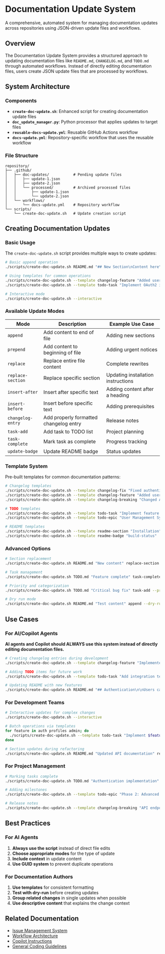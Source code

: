 <!-- file: docs/documentation-updates.md -->
<!-- version: 2.0.0 -->
<!-- guid: 4e5f6789-0123-4567-8901-2345678901ab -->

# Documentation Update System

A comprehensive, automated system for managing documentation updates across repositories using
JSON-driven update files and workflows.

## Overview

The Documentation Update System provides a structured approach to updating documentation files like
`README.md`, `CHANGELOG.md`, and `TODO.md` through automated workflows. Instead of directly editing
documentation files, users create JSON update files that are processed by workflows.

## System Architecture

### Components

- **`create-doc-update.sh`**: Enhanced script for creating documentation update files
- **`doc_update_manager.py`**: Python processor that applies updates to target files
- **`reusable-docs-update.yml`**: Reusable GitHub Actions workflow
- **`docs-update.yml`**: Repository-specific workflow that uses the reusable workflow

### File Structure

```text
repository/
├── .github/
│   ├── doc-updates/           # Pending update files
│   │   ├── update-1.json
│   │   ├── update-2.json
│   │   └── processed/         # Archived processed files
│   │       ├── update-1.json
│   │       └── update-2.json
│   └── workflows/
│       └── docs-update.yml    # Repository workflow
└── scripts/
    └── create-doc-update.sh   # Update creation script
```

## Creating Documentation Updates

### Basic Usage

The `create-doc-update.sh` script provides multiple ways to create updates:

```bash
# Basic append operation
./scripts/create-doc-update.sh README.md "## New Section\nContent here" append

# Using templates for common operations
./scripts/create-doc-update.sh --template changelog-feature "Added user authentication"
./scripts/create-doc-update.sh --template todo-task "Implement OAuth2 integration"

# Interactive mode
./scripts/create-doc-update.sh --interactive
```

### Available Update Modes

| Mode              | Description                            | Example Use Case                   |
| ----------------- | -------------------------------------- | ---------------------------------- |
| `append`          | Add content to end of file             | Adding new sections                |
| `prepend`         | Add content to beginning of file       | Adding urgent notices              |
| `replace`         | Replace entire file content            | Complete rewrites                  |
| `replace-section` | Replace specific section               | Updating installation instructions |
| `insert-after`    | Insert after specific text             | Adding content after a heading     |
| `insert-before`   | Insert before specific text            | Adding prerequisites               |
| `changelog-entry` | Add properly formatted changelog entry | Release notes                      |
| `task-add`        | Add task to TODO list                  | Project planning                   |
| `task-complete`   | Mark task as complete                  | Progress tracking                  |
| `update-badge`    | Update README badge                    | Status updates                     |

### Template System

Pre-built templates for common documentation patterns:

```bash
# Changelog templates
./scripts/create-doc-update.sh --template changelog-fix "Fixed authentication bug"
./scripts/create-doc-update.sh --template changelog-feature "Added user profiles"
./scripts/create-doc-update.sh --template changelog-breaking "Changed API response format"

# TODO templates
./scripts/create-doc-update.sh --template todo-task "Implement feature X" --priority HIGH
./scripts/create-doc-update.sh --template todo-epic "User Management System"

# README templates
./scripts/create-doc-update.sh --template readme-section "Installation"
./scripts/create-doc-update.sh --template readme-badge "build-status"
```

### Advanced Options

```bash
# Section replacement
./scripts/create-doc-update.sh README.md "New content" replace-section --section "Installation"

# Task management
./scripts/create-doc-update.sh TODO.md "Feature complete" task-complete --task-id "AUTH-001"

# Priority and categorization
./scripts/create-doc-update.sh TODO.md "Critical bug fix" task-add --priority HIGH --category "Bugs"

# Dry run mode
./scripts/create-doc-update.sh README.md "Test content" append --dry-run
```

## Use Cases

### For AI/Copilot Agents

**AI agents and Copilot should ALWAYS use this system instead of directly editing documentation
files.**

```bash
# Creating changelog entries during development
./scripts/create-doc-update.sh --template changelog-feature "Implemented user authentication system"

# Adding TODO items for future work
./scripts/create-doc-update.sh --template todo-task "Add integration tests" --priority MED

# Updating README with new features
./scripts/create-doc-update.sh README.md "## Authentication\n\nUsers can now sign in with..." append
```

### For Development Teams

```bash
# Interactive updates for complex changes
./scripts/create-doc-update.sh --interactive

# Batch operations via templates
for feature in auth profiles admin; do
  ./scripts/create-doc-update.sh --template todo-task "Implement $feature module" --category "Features"
done

# Section updates during refactoring
./scripts/create-doc-update.sh README.md "Updated API documentation" replace-section --section "API Reference"
```

### For Project Management

```bash
# Marking tasks complete
./scripts/create-doc-update.sh TODO.md "Authentication implementation" task-complete

# Adding milestones
./scripts/create-doc-update.sh --template todo-epic "Phase 2: Advanced Features"

# Release notes
./scripts/create-doc-update.sh --template changelog-breaking "API endpoints now require authentication"
```

## Best Practices

### For AI Agents

1. **Always use the script** instead of direct file edits
2. **Choose appropriate modes** for the type of update
3. **Include context** in update content
4. **Use GUID system** to prevent duplicate operations

### For Documentation Authors

1. **Use templates** for consistent formatting
2. **Test with dry-run** before creating updates
3. **Group related changes** in single updates when possible
4. **Use descriptive content** that explains the change context

## Related Documentation

- [Issue Management System](unified-issue-management.md)
- [Workflow Architecture](../WORKFLOW_ARCHITECTURE.md)
- [Copilot Instructions](../copilot-instructions.md)
- [General Coding Guidelines](../instructions/general-coding.instructions.md)
